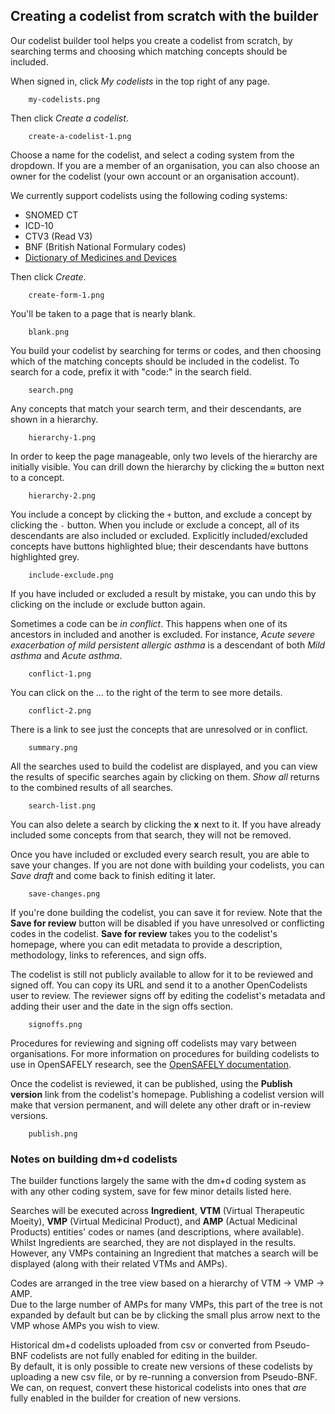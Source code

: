 ## Creating a codelist from scratch with the builder

Our codelist builder tool helps you create a codelist from scratch,
by searching terms and choosing which matching concepts should be included.

When signed in, click _My codelists_ in the top right of any page.

        my-codelists.png

Then click _Create a codelist_.

        create-a-codelist-1.png

Choose a name for the codelist, and select a coding system from the dropdown.  If you are a member of an organisation, you can also choose an owner for the codelist (your own account or an organisation account).

We currently support codelists using the following coding systems:

- SNOMED CT
- ICD-10
- CTV3 (Read V3)
- BNF (British National Formulary codes)
- [Dictionary of Medicines and Devices](#notes-on-building-dmd-codelists)

Then click _Create_.

        create-form-1.png

You'll be taken to a page that is nearly blank.

        blank.png

You build your codelist by searching for terms or codes, and then choosing which of the matching concepts should be included in the codelist.  To search for a code, prefix it with "code:" in the search field.

        search.png

Any concepts that match your search term, and their descendants, are shown in a hierarchy.

        hierarchy-1.png

In order to keep the page manageable, only two levels of the hierarchy are initially visible.
You can drill down the hierarchy by clicking the `⊞` button next to a concept.

        hierarchy-2.png

You include a concept by clicking the `+` button, and exclude a concept by clicking the `-` button.
When you include or exclude a concept, all of its descendants are also included or excluded.
Explicitly included/excluded concepts have buttons highlighted blue;
their descendants have buttons highlighted grey.

        include-exclude.png

If you have included or excluded a result by mistake, you can undo this by clicking on the include or exclude button again.

Sometimes a code can be _in conflict_.
This happens when one of its ancestors in included and another is excluded.
For instance, _Acute severe exacerbation of mild persistent allergic asthma_
is a descendant of both _Mild asthma_ and _Acute asthma_.

        conflict-1.png

You can click on the _..._ to the right of the term to see more details.

        conflict-2.png

There is a link to see just the concepts that are unresolved or in conflict.

        summary.png

All the searches used to build the codelist are displayed, and you can view the results of specific searches again by clicking on them.  _Show all_ returns to the combined results of all searches.

        search-list.png

You can also delete a search by clicking the __x__ next to it.  If you have already included some concepts from that search, they will not be removed.

Once you have included or excluded every search result, you are able to save your changes.
If you are not done with building your codelists, you can _Save draft_ and come back to finish editing it later.

        save-changes.png

If you're done building the codelist, you can save it for review. Note that the __Save for review__ button will be disabled if you have unresolved or conflicting codes in the codelist.  __Save for review__  takes you to the codelist's homepage, where you can edit metadata to provide a description, methodology, links to references, and sign offs.


The codelist is still not publicly available to allow for it to be reviewed and signed off.  You can copy its URL and send it to a another OpenCodelists user to review. The reviewer signs off by editing the codelist's metadata and adding their user and the date in the sign offs section.

        signoffs.png

Procedures for reviewing and signing off codelists may vary between organisations.  For more
information on procedures for building codelists to use in OpenSAFELY research, see the
[OpenSAFELY documentation](https://docs.opensafely.org/en/latest/codelist-intro/).

Once the codelist is reviewed, it can be published, using the __Publish version__ link from the codelist's homepage.  Publishing a codelist version will make that version permanent, and will delete any other draft or in-review versions.

        publish.png

### Notes on building dm+d codelists

The builder functions largely the same with the dm+d coding system as with any other coding system, save for few minor details listed here.

Searches will be executed across **Ingredient**, **VTM** (Virtual Therapeutic Moeity), **VMP** (Virtual Medicinal Product), and **AMP** (Actual Medicinal Products) entities' codes or names (and descriptions, where available).\
Whilst Ingredients are searched, they are not displayed in the results. However, any VMPs containing an Ingredient that matches a search will be displayed (along with their related VTMs and AMPs).

Codes are arranged in the tree view based on a hierarchy of VTM -> VMP -> AMP.\
Due to the large number of AMPs for many VMPs, this part of the tree is not expanded by default but can be by clicking the small plus arrow next to the VMP whose AMPs you wish to view.

Historical dm+d codelists uploaded from csv or converted from Pseudo-BNF codelists are not fully enabled for editing in the builder.\
By default, it is only possible to create new versions of these codelists by uploading a new csv file, or by re-running a conversion from Pseudo-BNF.\
We can, on request, convert these historical codelists into ones that _are_ fully enabled in the builder for creation of new versions.
